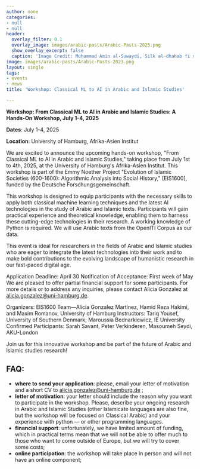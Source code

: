 ```yaml
---
author: none
categories:
- null
- null
header:
  overlay_filter: 0.1
  overlay_image: images/arabic-pasts/Arabic-Pasts-2025.png
  show_overlay_excerpt: false
  caption: 'Image Credit: Muḥammad Amīn al-Suwaydī, Silk al-dhahab fī maʿrifat qabāʾil al-ʿArab, BnF Arabe 6199, 33v (part)'
image: images/arabic-pasts/Arabic-Pasts-2023.png
layout: single
tags:
- events
- news
title: 'Workshop: Classical ML to AI in Arabic and Islamic Studies'

---
```



**Workshop: From Classical ML to AI in Arabic and Islamic Studies: A Hands-On Workshop, July 1-4, 2025**

**Dates**: July 1-4, 2025

**Location**: University of Hamburg, Afrika-Asien Institut

We are excited to announce the upcoming hands-on workshop, "From Classical ML to AI in Arabic and Islamic Studies," taking place from July 1st to 4th, 2025, at the University of Hamburg's Afrika-Asien Institut. This workshop is part of the Emmy Noether Project "Evolution of Islamic Societies (600-1600): Algorithmic Analysis into Social History," [EIS1600], funded by the Deutsche Forschungsgemeinschaft.

This workshop is designed to equip participants with the necessary skills to apply both classical machine learning techniques and the latest AI technologies in the study of Arabic and Islamic texts. Participants will gain practical experience and theoretical knowledge, enabling them to harness these cutting-edge technologies in their research. A working knowledge of Python is required. We will use Arabic texts from the OpenITI Corpus as our data.

This event is ideal for researchers in the fields of Arabic and Islamic studies who are eager to integrate the latest technologies into their work and to make bold contributions to the evolving landscape of humanistic research in our fast-paced digital age.

Application Deadline: April 30
Notification of Acceptance: First week of May
We are pleased to offer partial financial support for some participants. For more details or to address any inquiries, please contact Alicia Gonzalez at [alicia.gonzalez@uni-hamburg.de](alicia.gonzalez@uni-hamburg.de).

Organizers: EIS1600 Team—Alicia Gonzalez Martinez, Hamid Reza Hakimi, and Maxim Romanov, University of Hamburg
Instructors: Tariq Yousef, University of Southern Denmark; Maroussia Bednarkiewicz, IE University
Confirmed Participants: Sarah Savant, Peter Verkinderen, Masoumeh Seydi, AKU-London

Join us for this innovative workshop and be part of the future of Arabic and Islamic studies research!

## FAQ:

- **where to send your application**: please, email your letter of motivation and a short CV to [alicia.gonzalez@uni-hamburg.de](alicia.gonzalez@uni-hamburg.de) ;
- **letter of motivation**: your letter should include the reason why you want to participate in the workshop. Please, describe your ongoing research in Arabic and Islamic Studies (other Islamicate languages are also fine, but the workshop will be focused on Classical Arabic) and your experience with python — or other programming languages.
- **financial support**: unfortunately, we have limited amount of funding, which in practical terms mean that we will not be able to offer much to those who want to come outside of Europe, but we will try to cover some costs;
- **online participation**: the workshop will take place in person and will not have an online component;
